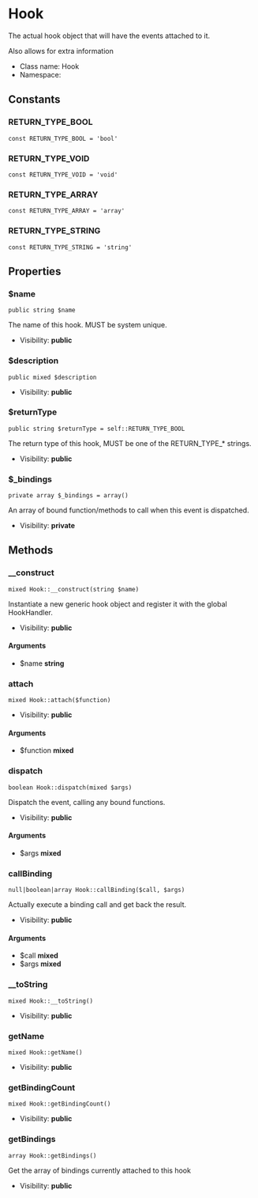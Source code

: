 Hook
===============

The actual hook object that will have the events attached to it.

Also allows for extra information


* Class name: Hook
* Namespace: 



Constants
----------


### RETURN_TYPE_BOOL

    const RETURN_TYPE_BOOL = 'bool'





### RETURN_TYPE_VOID

    const RETURN_TYPE_VOID = 'void'





### RETURN_TYPE_ARRAY

    const RETURN_TYPE_ARRAY = 'array'





### RETURN_TYPE_STRING

    const RETURN_TYPE_STRING = 'string'





Properties
----------


### $name

    public string $name

The name of this hook.  MUST be system unique.



* Visibility: **public**


### $description

    public mixed $description





* Visibility: **public**


### $returnType

    public string $returnType = self::RETURN_TYPE_BOOL

The return type of this hook, MUST be one of the RETURN_TYPE_* strings.



* Visibility: **public**


### $_bindings

    private array $_bindings = array()

An array of bound function/methods to call when this event is dispatched.



* Visibility: **private**


Methods
-------


### __construct

    mixed Hook::__construct(string $name)

Instantiate a new generic hook object and register it with the global HookHandler.



* Visibility: **public**


#### Arguments
* $name **string**



### attach

    mixed Hook::attach($function)





* Visibility: **public**


#### Arguments
* $function **mixed**



### dispatch

    boolean Hook::dispatch(mixed $args)

Dispatch the event, calling any bound functions.



* Visibility: **public**


#### Arguments
* $args **mixed**



### callBinding

    null|boolean|array Hook::callBinding($call, $args)

Actually execute a binding call and get back the result.



* Visibility: **public**


#### Arguments
* $call **mixed**
* $args **mixed**



### __toString

    mixed Hook::__toString()





* Visibility: **public**




### getName

    mixed Hook::getName()





* Visibility: **public**




### getBindingCount

    mixed Hook::getBindingCount()





* Visibility: **public**




### getBindings

    array Hook::getBindings()

Get the array of bindings currently attached to this hook



* Visibility: **public**



